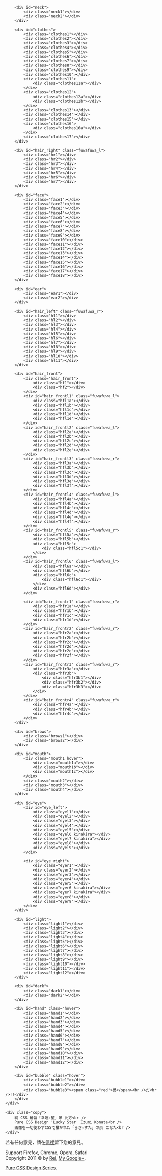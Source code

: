 <div id="main">
<div id="ins">
	<div class="draw">
		<div id="bg"></div>
		<div id="hair_back">
			<div class="hb1"></div>
			<div class="hb2"></div>
			<div class="hb3"></div>
			<div class="hb4"></div>
			<div class="hb5"></div>
			<div class="hb6"></div>
			<div class="hb7"></div>
		</div>

		<div id="neck">
			<div class="neck1"></div>
			<div class="neck2"></div>
		</div>

		<div id="clothes">
			<div class="clothes1"></div>
			<div class="clothes2"></div>
			<div class="clothes3"></div>
			<div class="clothes4"></div>
			<div class="clothes5"></div>
			<div class="clothes6"></div>
			<div class="clothes7"></div>
			<div class="clothes8"></div>
			<div class="clothes9"></div>
			<div class="clothes10"></div>
			<div class="clothes11">
				<div class="clothes11a"></div>
			</div>
			<div class="clothes12">
				<div class="clothes12a"></div>
				<div class="clothes12b"></div>
			</div>
			<div class="clothes13"></div>
			<div class="clothes14"></div>
			<div class="clothes15"></div>
			<div class="clothes16">
				<div class="clothes16a"></div>
			</div>
			<div class="clothes17"></div>
		</div>

		<div id="hair_right" class="fuwafuwa_l">
			<div class="hr1"></div>
			<div class="hr2"></div>
			<div class="hr3"></div>
			<div class="hr4"></div>
			<div class="hr5"></div>
			<div class="hr6"></div>
			<div class="hr7"></div>
		</div>

		<div id="face">
			<div class="face1"></div>
			<div class="face2"></div>
			<div class="face3"></div>
			<div class="face4"></div>
			<div class="face5"></div>
			<div class="face6"></div>
			<div class="face7"></div>
			<div class="face8"></div>
			<div class="face9"></div>
			<div class="face10"></div>
			<div class="face11"></div>
			<div class="face12"></div>
			<div class="face13"></div>
			<div class="face14"></div>
			<div class="face15"></div>
			<div class="face16"></div>
			<div class="face17"></div>
			<div class="face18"></div>
		</div>

		<div id="ear">
			<div class="ear1"></div>
			<div class="ear2"></div>
		</div>

		<div id="hair_left" class="fuwafuwa_r">
			<div class="hl1"></div>
			<div class="hl2"></div>
			<div class="hl3"></div>
			<div class="hl4"></div>
			<div class="hl5"></div>
			<div class="hl6"></div>
			<div class="hl7"></div>
			<div class="hl8"></div>
			<div class="hl9"></div>
			<div class="hl10"></div>
			<div class="hl11"></div>
		</div>

		<div id="hair_front">
			<div class="hair_front">
				<div class="hf1"></div>
				<div class="hf2"></div>
			</div>
			<div id="hair_frontl1" class="fuwafuwa_l">
				<div class="hfl1a"></div>
				<div class="hfl1b"></div>
				<div class="hfl1c"></div>
				<div class="hfl1d"></div>
				<div class="hfl1e"></div>
			</div>
			<div id="hair_frontl2" class="fuwafuwa_l">
				<div class="hfl2a"></div>
				<div class="hfl2b"></div>
				<div class="hfl2c"></div>
				<div class="hfl2d"></div>
				<div class="hfl2e"></div>
			</div>
			<div id="hair_frontl3" class="fuwafuwa_r">
				<div class="hfl3a"></div>
				<div class="hfl3b"></div>
				<div class="hfl3c"></div>
				<div class="hfl3d"></div>
				<div class="hfl3e"></div>
				<div class="hfl3f"></div>
			</div>
			<div id="hair_frontl4" class="fuwafuwa_l">
				<div class="hfl4a"></div>
				<div class="hfl4b"></div>
				<div class="hfl4c"></div>
				<div class="hfl4d"></div>
				<div class="hfl4e"></div>
				<div class="hfl4f"></div>
			</div>
			<div id="hair_frontl5" class="fuwafuwa_r">
				<div class="hfl5a"></div>
				<div class="hfl5b"></div>
				<div class="hfl5c">
					<div class="hfl5c1"></div>
				</div>
			</div>
			<div id="hair_frontl6" class="fuwafuwa_l">
				<div class="hfl6a"></div>
				<div class="hfl6b"></div>
				<div class="hfl6c">
					<div class="hfl6c1"></div>
				</div>
				<div class="hfl6d"></div>
			</div>

			<div id="hair_frontr1" class="fuwafuwa_r">
				<div class="hfr1a"></div>
				<div class="hfr1b"></div>
				<div class="hfr1c"></div>
				<div class="hfr1d"></div>
			</div>
			<div id="hair_frontr2" class="fuwafuwa_r">
				<div class="hfr2a"></div>
				<div class="hfr2b"></div>
				<div class="hfr2c"></div>
				<div class="hfr2d"></div>
				<div class="hfr2e"></div>
				<div class="hfr2f"></div>
			</div>
			<div id="hair_frontr3" class="fuwafuwa_r">
				<div class="hfr3a"></div>
				<div class="hfr3b">
					<div class="hfr3b1"></div>
					<div class="hfr3b2"></div>
					<div class="hfr3b3"></div>
				</div>
			</div>
			<div id="hair_frontr4" class="fuwafuwa_r">
				<div class="hfr4a"></div>
				<div class="hfr4b"></div>
				<div class="hfr4c"></div>
			</div>
		</div>

		<div id="brows">
			<div class="brows1"></div>
			<div class="brows2"></div>
		</div>

		<div id="mouth">
			<div class="mouth1 hover">
				<div class="mouth1a"></div>
				<div class="mouth1b"></div>
				<div class="mouth1c"></div>
			</div>
			<div class="mouth2"></div>
			<div class="mouth3"></div>
			<div class="mouth4"></div>
		</div>

		<div id="eye">
			<div id="eye_left">
				<div class="eyel1"></div>
				<div class="eyel2"></div>
				<div class="eyel3"></div>
                <div class="eyel4"></div>
				<div class="eyel5"></div>
				<div class="eyel6 kirakira"></div>
				<div class="eyel7 kirakira"></div>
				<div class="eyel8"></div>
				<div class="eyel9"></div>
			</div>

			<div id="eye_right">
				<div class="eyer1"></div>
				<div class="eyer2"></div>
				<div class="eyer3"></div>
                <div class="eyer4"></div>
				<div class="eyer5"></div>
				<div class="eyer6 kirakira"></div>
				<div class="eyer7 kirakira"></div>
				<div class="eyer8"></div>
				<div class="eyer9"></div>
			</div>
		</div>

		<div id="light">
			<div class="light1"></div>
			<div class="light2"></div>
			<div class="light3"></div>
			<div class="light4"></div>
			<div class="light5"></div>
			<div class="light6"></div>
			<div class="light7"></div>
			<div class="light8"></div>
			<div class="light9"></div>
			<div class="light10"></div>
			<div class="light11"></div>
			<div class="light12"></div>
		</div>

		<div id="dark">
			<div class="dark1"></div>
			<div class="dark2"></div>
		</div>

		<div id="hand" class="hover">
            <div class="hand1"></div>
			<div class="hand2"></div>
			<div class="hand3"></div>
			<div class="hand4"></div>
			<div class="hand5"></div>
			<div class="hand6"></div>
			<div class="hand7"></div>
			<div class="hand8"></div>
			<div class="hand9"></div>
			<div class="hand10"></div>
			<div class="hand11"></div>
			<div class="hand12"></div>
		</div>

		<div id="bubble" class="hover">
			<div class="bubble1"></div>
			<div class="bubble2"></div>
			<div class="bubble3"><span class="red">愛</span><br />だ<br />!!</div>
		</div>
	</div>
</div>

	<div class="copy">
		純 CSS 繪製「幸運☆星」泉 此方<br />
		Pure CSS Design 'Lucky Star' Izumi Konata<br />
		画像を一切使わずCSSで描かれた「らき☆すた」の泉 こなた<br />
	</div>
</div>
	<p>若有任何意見，請在<a href="https://plus.google.com/113697910973128089223/posts/Vem7CxuijxC">這裡</a>留下您的意見。</p>
	<p>Support Firefox, Chrome, Opera, Safari<br />Copyright 2011 &copy; by <a href="http://rei.idv.tw/">Rei</a>, <a href="http://rei.idv.tw/+">My Google+</a>.</p>
	<p><script type="text/javascript" src="parts/button.js"></script></p>
	<p><a href="http://rei.idv.tw/css3.html">Pure CSS Design Series</a>.</p>

